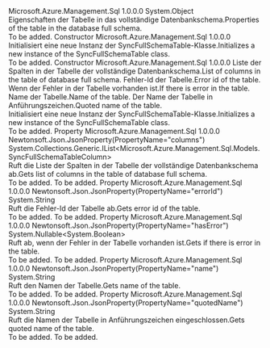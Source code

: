 <Type Name="SyncFullSchemaTable" FullName="Microsoft.Azure.Management.Sql.Models.SyncFullSchemaTable">
  <TypeSignature Language="C#" Value="public class SyncFullSchemaTable" />
  <TypeSignature Language="ILAsm" Value=".class public auto ansi beforefieldinit SyncFullSchemaTable extends System.Object" />
  <TypeSignature Language="DocId" Value="T:Microsoft.Azure.Management.Sql.Models.SyncFullSchemaTable" />
  <TypeSignature Language="VB.NET" Value="Public Class SyncFullSchemaTable" />
  <TypeSignature Language="F#" Value="type SyncFullSchemaTable = class" />
  <AssemblyInfo>
    <AssemblyName>Microsoft.Azure.Management.Sql</AssemblyName>
    <AssemblyVersion>1.0.0.0</AssemblyVersion>
  </AssemblyInfo>
  <Base>
    <BaseTypeName>System.Object</BaseTypeName>
  </Base>
  <Interfaces />
  <Docs>
    <summary>
            <span data-ttu-id="9f8a6-101">Eigenschaften der Tabelle in das vollständige Datenbankschema.</span><span class="sxs-lookup"><span data-stu-id="9f8a6-101">Properties of the table in the database full schema.</span></span>
            </summary>
    <remarks>To be added.</remarks>
  </Docs>
  <Members>
    <Member MemberName=".ctor">
      <MemberSignature Language="C#" Value="public SyncFullSchemaTable ();" />
      <MemberSignature Language="ILAsm" Value=".method public hidebysig specialname rtspecialname instance void .ctor() cil managed" />
      <MemberSignature Language="DocId" Value="M:Microsoft.Azure.Management.Sql.Models.SyncFullSchemaTable.#ctor" />
      <MemberSignature Language="VB.NET" Value="Public Sub New ()" />
      <MemberType>Constructor</MemberType>
      <AssemblyInfo>
        <AssemblyName>Microsoft.Azure.Management.Sql</AssemblyName>
        <AssemblyVersion>1.0.0.0</AssemblyVersion>
      </AssemblyInfo>
      <Parameters />
      <Docs>
        <summary>
            <span data-ttu-id="9f8a6-102">Initialisiert eine neue Instanz der SyncFullSchemaTable-Klasse.</span><span class="sxs-lookup"><span data-stu-id="9f8a6-102">Initializes a new instance of the SyncFullSchemaTable class.</span></span>
            </summary>
        <remarks>To be added.</remarks>
      </Docs>
    </Member>
    <Member MemberName=".ctor">
      <MemberSignature Language="C#" Value="public SyncFullSchemaTable (System.Collections.Generic.IList&lt;Microsoft.Azure.Management.Sql.Models.SyncFullSchemaTableColumn&gt; columns = null, string errorId = null, Nullable&lt;bool&gt; hasError = null, string name = null, string quotedName = null);" />
      <MemberSignature Language="ILAsm" Value=".method public hidebysig specialname rtspecialname instance void .ctor(class System.Collections.Generic.IList`1&lt;class Microsoft.Azure.Management.Sql.Models.SyncFullSchemaTableColumn&gt; columns, string errorId, valuetype System.Nullable`1&lt;bool&gt; hasError, string name, string quotedName) cil managed" />
      <MemberSignature Language="DocId" Value="M:Microsoft.Azure.Management.Sql.Models.SyncFullSchemaTable.#ctor(System.Collections.Generic.IList{Microsoft.Azure.Management.Sql.Models.SyncFullSchemaTableColumn},System.String,System.Nullable{System.Boolean},System.String,System.String)" />
      <MemberSignature Language="VB.NET" Value="Public Sub New (Optional columns As IList(Of SyncFullSchemaTableColumn) = null, Optional errorId As String = null, Optional hasError As Nullable(Of Boolean) = null, Optional name As String = null, Optional quotedName As String = null)" />
      <MemberSignature Language="F#" Value="new Microsoft.Azure.Management.Sql.Models.SyncFullSchemaTable : System.Collections.Generic.IList&lt;Microsoft.Azure.Management.Sql.Models.SyncFullSchemaTableColumn&gt; * string * Nullable&lt;bool&gt; * string * string -&gt; Microsoft.Azure.Management.Sql.Models.SyncFullSchemaTable" Usage="new Microsoft.Azure.Management.Sql.Models.SyncFullSchemaTable (columns, errorId, hasError, name, quotedName)" />
      <MemberType>Constructor</MemberType>
      <AssemblyInfo>
        <AssemblyName>Microsoft.Azure.Management.Sql</AssemblyName>
        <AssemblyVersion>1.0.0.0</AssemblyVersion>
      </AssemblyInfo>
      <Parameters>
        <Parameter Name="columns" Type="System.Collections.Generic.IList&lt;Microsoft.Azure.Management.Sql.Models.SyncFullSchemaTableColumn&gt;" />
        <Parameter Name="errorId" Type="System.String" />
        <Parameter Name="hasError" Type="System.Nullable&lt;System.Boolean&gt;" />
        <Parameter Name="name" Type="System.String" />
        <Parameter Name="quotedName" Type="System.String" />
      </Parameters>
      <Docs>
        <param name="columns"><span data-ttu-id="9f8a6-103">Liste der Spalten in der Tabelle der vollständige Datenbankschema.</span><span class="sxs-lookup"><span data-stu-id="9f8a6-103">List of columns in the table of database full schema.</span></span></param>
        <param name="errorId"><span data-ttu-id="9f8a6-104">Fehler-Id der Tabelle.</span><span class="sxs-lookup"><span data-stu-id="9f8a6-104">Error id of the table.</span></span></param>
        <param name="hasError"><span data-ttu-id="9f8a6-105">Wenn der Fehler in der Tabelle vorhanden ist.</span><span class="sxs-lookup"><span data-stu-id="9f8a6-105">If there is error in the table.</span></span></param>
        <param name="name"><span data-ttu-id="9f8a6-106">Name der Tabelle.</span><span class="sxs-lookup"><span data-stu-id="9f8a6-106">Name of the table.</span></span></param>
        <param name="quotedName"><span data-ttu-id="9f8a6-107">Der Name der Tabelle in Anführungszeichen.</span><span class="sxs-lookup"><span data-stu-id="9f8a6-107">Quoted name of the table.</span></span></param>
        <summary>
            <span data-ttu-id="9f8a6-108">Initialisiert eine neue Instanz der SyncFullSchemaTable-Klasse.</span><span class="sxs-lookup"><span data-stu-id="9f8a6-108">Initializes a new instance of the SyncFullSchemaTable class.</span></span>
            </summary>
        <remarks>To be added.</remarks>
      </Docs>
    </Member>
    <Member MemberName="Columns">
      <MemberSignature Language="C#" Value="public System.Collections.Generic.IList&lt;Microsoft.Azure.Management.Sql.Models.SyncFullSchemaTableColumn&gt; Columns { get; }" />
      <MemberSignature Language="ILAsm" Value=".property instance class System.Collections.Generic.IList`1&lt;class Microsoft.Azure.Management.Sql.Models.SyncFullSchemaTableColumn&gt; Columns" />
      <MemberSignature Language="DocId" Value="P:Microsoft.Azure.Management.Sql.Models.SyncFullSchemaTable.Columns" />
      <MemberSignature Language="VB.NET" Value="Public ReadOnly Property Columns As IList(Of SyncFullSchemaTableColumn)" />
      <MemberSignature Language="F#" Value="member this.Columns : System.Collections.Generic.IList&lt;Microsoft.Azure.Management.Sql.Models.SyncFullSchemaTableColumn&gt;" Usage="Microsoft.Azure.Management.Sql.Models.SyncFullSchemaTable.Columns" />
      <MemberType>Property</MemberType>
      <AssemblyInfo>
        <AssemblyName>Microsoft.Azure.Management.Sql</AssemblyName>
        <AssemblyVersion>1.0.0.0</AssemblyVersion>
      </AssemblyInfo>
      <Attributes>
        <Attribute>
          <AttributeName>Newtonsoft.Json.JsonProperty(PropertyName="columns")</AttributeName>
        </Attribute>
      </Attributes>
      <ReturnValue>
        <ReturnType>System.Collections.Generic.IList&lt;Microsoft.Azure.Management.Sql.Models.SyncFullSchemaTableColumn&gt;</ReturnType>
      </ReturnValue>
      <Docs>
        <summary>
            <span data-ttu-id="9f8a6-109">Ruft die Liste der Spalten in der Tabelle der vollständige Datenbankschema ab.</span><span class="sxs-lookup"><span data-stu-id="9f8a6-109">Gets list of columns in the table of database full schema.</span></span>
            </summary>
        <value>To be added.</value>
        <remarks>To be added.</remarks>
      </Docs>
    </Member>
    <Member MemberName="ErrorId">
      <MemberSignature Language="C#" Value="public string ErrorId { get; }" />
      <MemberSignature Language="ILAsm" Value=".property instance string ErrorId" />
      <MemberSignature Language="DocId" Value="P:Microsoft.Azure.Management.Sql.Models.SyncFullSchemaTable.ErrorId" />
      <MemberSignature Language="VB.NET" Value="Public ReadOnly Property ErrorId As String" />
      <MemberSignature Language="F#" Value="member this.ErrorId : string" Usage="Microsoft.Azure.Management.Sql.Models.SyncFullSchemaTable.ErrorId" />
      <MemberType>Property</MemberType>
      <AssemblyInfo>
        <AssemblyName>Microsoft.Azure.Management.Sql</AssemblyName>
        <AssemblyVersion>1.0.0.0</AssemblyVersion>
      </AssemblyInfo>
      <Attributes>
        <Attribute>
          <AttributeName>Newtonsoft.Json.JsonProperty(PropertyName="errorId")</AttributeName>
        </Attribute>
      </Attributes>
      <ReturnValue>
        <ReturnType>System.String</ReturnType>
      </ReturnValue>
      <Docs>
        <summary>
            <span data-ttu-id="9f8a6-110">Ruft die Fehler-Id der Tabelle ab.</span><span class="sxs-lookup"><span data-stu-id="9f8a6-110">Gets error id of the table.</span></span>
            </summary>
        <value>To be added.</value>
        <remarks>To be added.</remarks>
      </Docs>
    </Member>
    <Member MemberName="HasError">
      <MemberSignature Language="C#" Value="public Nullable&lt;bool&gt; HasError { get; }" />
      <MemberSignature Language="ILAsm" Value=".property instance valuetype System.Nullable`1&lt;bool&gt; HasError" />
      <MemberSignature Language="DocId" Value="P:Microsoft.Azure.Management.Sql.Models.SyncFullSchemaTable.HasError" />
      <MemberSignature Language="VB.NET" Value="Public ReadOnly Property HasError As Nullable(Of Boolean)" />
      <MemberSignature Language="F#" Value="member this.HasError : Nullable&lt;bool&gt;" Usage="Microsoft.Azure.Management.Sql.Models.SyncFullSchemaTable.HasError" />
      <MemberType>Property</MemberType>
      <AssemblyInfo>
        <AssemblyName>Microsoft.Azure.Management.Sql</AssemblyName>
        <AssemblyVersion>1.0.0.0</AssemblyVersion>
      </AssemblyInfo>
      <Attributes>
        <Attribute>
          <AttributeName>Newtonsoft.Json.JsonProperty(PropertyName="hasError")</AttributeName>
        </Attribute>
      </Attributes>
      <ReturnValue>
        <ReturnType>System.Nullable&lt;System.Boolean&gt;</ReturnType>
      </ReturnValue>
      <Docs>
        <summary>
            <span data-ttu-id="9f8a6-111">Ruft ab, wenn der Fehler in der Tabelle vorhanden ist.</span><span class="sxs-lookup"><span data-stu-id="9f8a6-111">Gets if there is error in the table.</span></span>
            </summary>
        <value>To be added.</value>
        <remarks>To be added.</remarks>
      </Docs>
    </Member>
    <Member MemberName="Name">
      <MemberSignature Language="C#" Value="public string Name { get; }" />
      <MemberSignature Language="ILAsm" Value=".property instance string Name" />
      <MemberSignature Language="DocId" Value="P:Microsoft.Azure.Management.Sql.Models.SyncFullSchemaTable.Name" />
      <MemberSignature Language="VB.NET" Value="Public ReadOnly Property Name As String" />
      <MemberSignature Language="F#" Value="member this.Name : string" Usage="Microsoft.Azure.Management.Sql.Models.SyncFullSchemaTable.Name" />
      <MemberType>Property</MemberType>
      <AssemblyInfo>
        <AssemblyName>Microsoft.Azure.Management.Sql</AssemblyName>
        <AssemblyVersion>1.0.0.0</AssemblyVersion>
      </AssemblyInfo>
      <Attributes>
        <Attribute>
          <AttributeName>Newtonsoft.Json.JsonProperty(PropertyName="name")</AttributeName>
        </Attribute>
      </Attributes>
      <ReturnValue>
        <ReturnType>System.String</ReturnType>
      </ReturnValue>
      <Docs>
        <summary>
            <span data-ttu-id="9f8a6-112">Ruft den Namen der Tabelle.</span><span class="sxs-lookup"><span data-stu-id="9f8a6-112">Gets name of the table.</span></span>
            </summary>
        <value>To be added.</value>
        <remarks>To be added.</remarks>
      </Docs>
    </Member>
    <Member MemberName="QuotedName">
      <MemberSignature Language="C#" Value="public string QuotedName { get; }" />
      <MemberSignature Language="ILAsm" Value=".property instance string QuotedName" />
      <MemberSignature Language="DocId" Value="P:Microsoft.Azure.Management.Sql.Models.SyncFullSchemaTable.QuotedName" />
      <MemberSignature Language="VB.NET" Value="Public ReadOnly Property QuotedName As String" />
      <MemberSignature Language="F#" Value="member this.QuotedName : string" Usage="Microsoft.Azure.Management.Sql.Models.SyncFullSchemaTable.QuotedName" />
      <MemberType>Property</MemberType>
      <AssemblyInfo>
        <AssemblyName>Microsoft.Azure.Management.Sql</AssemblyName>
        <AssemblyVersion>1.0.0.0</AssemblyVersion>
      </AssemblyInfo>
      <Attributes>
        <Attribute>
          <AttributeName>Newtonsoft.Json.JsonProperty(PropertyName="quotedName")</AttributeName>
        </Attribute>
      </Attributes>
      <ReturnValue>
        <ReturnType>System.String</ReturnType>
      </ReturnValue>
      <Docs>
        <summary>
            <span data-ttu-id="9f8a6-113">Ruft die Namen der Tabelle in Anführungszeichen eingeschlossen.</span><span class="sxs-lookup"><span data-stu-id="9f8a6-113">Gets quoted name of the table.</span></span>
            </summary>
        <value>To be added.</value>
        <remarks>To be added.</remarks>
      </Docs>
    </Member>
  </Members>
</Type>